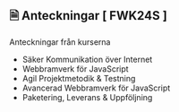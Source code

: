 ## 🗎 Anteckningar [ FWK24S ] 

Anteckningar från kurserna

- Säker Kommunikation över Internet
- Webbramverk för JavaScript
- Agil Projektmetodik & Testning
- Avancerad Webbramverk för JavaScript
- Paketering, Leverans & Uppföljning